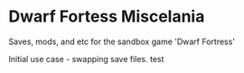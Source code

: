 # Dwarf Fortess Miscelania 
 Saves, mods, and etc for the sandbox game 'Dwarf Fortress'
 
 Initial use case - swapping save files.
test
